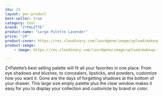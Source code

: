 ```yaml
---
sku: 23
layout: per-product
best-seller: true
category: tool
brand: "Z•PALETTE"
product-name: "Large Palette Lavender"
price: "20"
product-cover: https://res.cloudinary.com/lourdgene/image/upload/makeup-tool/z-palette/cover-image.jpg
product-image:
    - image: https://res.cloudinary.com/lourdgene/image/upload/makeup-tool/z-palette/cover-image.jpg

---
```

Z•Palette’s best selling palette will fit all your favorites in one place. From eye shadows and blushes, to concealers, lipsticks, and powders, customize how you want it. Gone are the days of forgetting shadows at the bottom of your drawer. This large size empty palette plus the clear window makes it easy for you to display your collection and customize by brand or color.